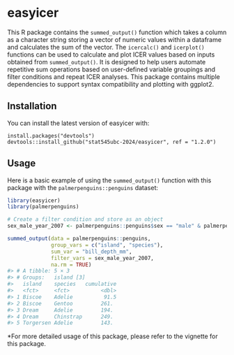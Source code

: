 
<!-- README.md is generated from README.Rmd. Please edit that file -->

# easyicer

<!-- badges: start -->
<!-- badges: end -->

This R package contains the `summed_output()` function which takes a
column as a character string storing a vector of numeric values within a
dataframe and calculates the sum of the vector. The `icercalc()` and
`icerplot()` functions can be used to calculate and plot ICER values
based on inputs obtained from `summed_output()`. It is designed to help
users automate repetitive sum operations based on user-defined variable
groupings and filter conditions and repeat ICER analyses. This package
contains multiple dependencies to support syntax compatibility and
plotting with ggplot2.

## Installation

You can install the latest version of easyicer with:

    install.packages("devtools")
    devtools::install_github("stat545ubc-2024/easyicer", ref = "1.2.0")

## Usage

Here is a basic example of using the `summed_output()` function with
this package with the `palmerpenguins::penguins` dataset:

``` r
library(easyicer)
library(palmerpenguins)

# Create a filter condition and store as an object
sex_male_year_2007 <- palmerpenguins::penguins$sex == "male" & palmerpenguins::penguins$year == 2007

summed_output(data = palmerpenguins::penguins,
              group_vars = c("island", "species"),
              sum_var = "bill_depth_mm",
              filter_vars = sex_male_year_2007,
              na.rm = TRUE)
#> # A tibble: 5 × 3
#> # Groups:   island [3]
#>   island    species   cumulative
#>   <fct>     <fct>          <dbl>
#> 1 Biscoe    Adelie          91.5
#> 2 Biscoe    Gentoo         261. 
#> 3 Dream     Adelie         194. 
#> 4 Dream     Chinstrap      249. 
#> 5 Torgersen Adelie         143.
```

\*For more detailed usage of this package, please refer to the vignette
for this package.
